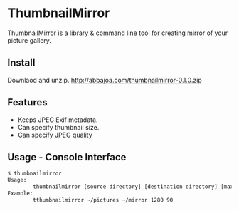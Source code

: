 ThumbnailMirror
==================================================
ThumbnailMirror is a library & command line tool for creating mirror of your picture gallery.

Install
--------------------------------------------------
Downlaod and unzip.
http://abbajoa.com/thumbnailmirror-0.1.0.zip

Features
--------------------------------------------------
- Keeps JPEG Exif metadata.
- Can specify thumbnail size.
- Can specify JPEG quality

Usage - Console Interface
--------------------------------------------------
```bash
$ thumbnailmirror
Usage:
        thumbnailmirror [source directory] [destination directory] [max size] [jpeg quality]
Example:
        tthumbnailmirror ~/pictures ~/mirror 1280 90
